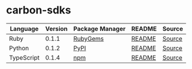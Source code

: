 # carbon-sdks

|Language|Version|Package Manager|README|Source|
|-|-|-|-|-|
|Ruby|0.1.1|[RubyGems](https://rubygems.org/gems/carbon_ruby_sdk/versions/0.1.1)|[README](https://github.com/Carbon-for-Developers/carbon-sdks/tree/main/ruby#readme)|[Source](https://github.com/Carbon-for-Developers/carbon-sdks/tree/main/ruby)|
|Python|0.1.2|[PyPI](https://pypi.org/project/carbon-python-sdk/0.1.2)|[README](https://github.com/Carbon-for-Developers/carbon-sdks/tree/main/python#readme)|[Source](https://github.com/Carbon-for-Developers/carbon-sdks/tree/main/python)|
|TypeScript|0.1.4|[npm](https://www.npmjs.com/package/carbon-typescript-sdk/v/0.1.4)|[README](https://github.com/Carbon-for-Developers/carbon-sdks/tree/main/typescript#readme)|[Source](https://github.com/Carbon-for-Developers/carbon-sdks/tree/main/typescript)|